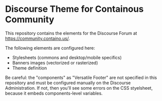 # Discourse Theme for Containous Community

This repository contains the elements for the Discourse Forum at <https://community.containo.us/>.

The following elements are configured here:

- Stylesheets (commons and desktop/mobile specifics)
- Banners images (vectorized or rasterized)
- Theme definition

Be careful: the "components" as "Versatile Footer" are not specified in this repository
and must be configured manually on the Discourse Administration.
If not, then you'll see some errors on the CSS styelsheet, because it embeds components-level variables.
